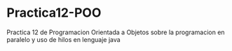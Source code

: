 # Practica12-POO
Practica 12 de Programacion Orientada a Objetos sobre la programacion en paralelo y uso de hilos en lenguaje java

